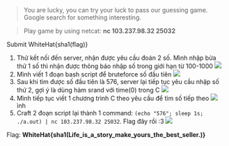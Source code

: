 > You are lucky, you can try your luck to pass our guessing game.  Google search for something interesting.

> Play game by using netcat:  **nc 103.237.98.32 25032**

Submit WhiteHat{sha1(flag)}

1. Thử kết nối đến server, nhận được yêu cầu đoán 2 số. Mình nhập bừa thử 1 số thì nhận được thông báo nhập số trong giới hạn từ 100-1000
![](http://i.imgur.com/u2VfLiD.png)
2. Mình viết 1 đoạn bash script để bruteforce số đầu tiên
![](http://i.imgur.com/kmAOyUC.png)
3. Sau khi tìm được số đầu tiên là 576, server lại tiếp tục yêu cầu nhập số thứ 2, gợi ý là dùng hàm srand với time(0) trong C
![](http://i.imgur.com/OkaimdV.png)
4. Mình tiếp tục viết 1 chương trình C theo yêu cầu để tìm số tiếp theo
![](http://i.imgur.com/Obvm27b.png)ình
5. Craft 2 đoạn script lại thành 1 command: `(echo "576"; sleep 1s; ./a.out) | nc 103.237.98.32 25032`. Flag đây rồi :3
![](http://i.imgur.com/xvbiAuc.png)

Flag: **WhiteHat{sha1(Life_is_a_story_make_yours_the_best_seller.)}**
